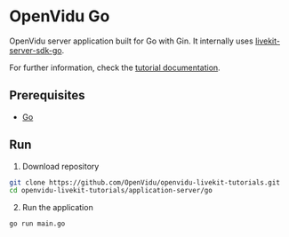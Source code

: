 # OpenVidu Go

OpenVidu server application built for Go with Gin. It internally uses [livekit-server-sdk-go](https://pkg.go.dev/github.com/livekit/server-sdk-go).

For further information, check the [tutorial documentation](https://livekit-tutorials.openvidu.io/tutorials/application-server/go/).

## Prerequisites

-   [Go](https://go.dev/dl/)

## Run

1. Download repository

```bash
git clone https://github.com/OpenVidu/openvidu-livekit-tutorials.git
cd openvidu-livekit-tutorials/application-server/go
```

2. Run the application

```bash
go run main.go
```
